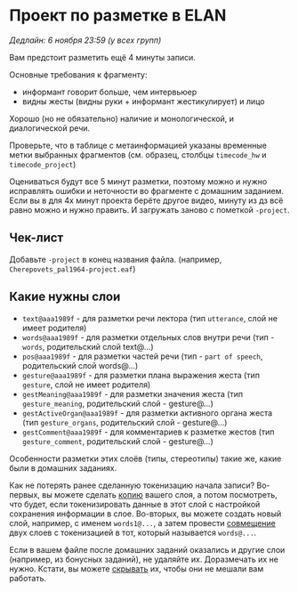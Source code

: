 # Проект по разметке в ELAN
*Дедлайн: 6 ноября 23:59 (у всех групп)*

Вам предстоит разметить ещё 4 минуты записи.

Основные требования к фрагменту:
- информант говорит больше, чем интервьюер
- видны жесты (видны руки + информант жестикулирует) и лицо

Хорошо (но не обязательно) наличие и монологической, и диалогической речи.

Проверьте, что в таблице с метаинформацией указаны временные метки выбранных фрагментов (см. образец, столбцы `timecode_hw` и `timecode_project`) 

Оцениваться будут все 5 минут разметки, поэтому можно и нужно исправлять ошибки и неточности во фрагменте с домашним заданием. Если вы в для 4х минут проекта берёте другое видео, минуту из дз всё равно можно и нужно править. И загружать заново с пометкой `-project`.

## Чек-лист

Добавьте `-project` в конец названия файла. (например, `Cherepovets_pal1964-project.eaf`)

## Какие нужны слои
* `text@aaa1989f` - для разметки речи лектора (тип `utterance`, слой не имеет родителя)  
* `words@aaa1989f` - для разметки отдельных слов внутри речи (тип - `words`, родительский слой text@...)
* `pos@aaa1989f` - для разметки частей речи (тип - `part of speech`, родительский слой words@...)
* `gesture@aaa1989f` - для разметки плана выражения жеста (тип `gesture`, слой не имеет родителя)
* `gestMeaning@aaa1989f` - для разметки значения жеста (тип `gesture_meaning`, родительский слой - gesture@...)
* `gestActiveOrgan@aaa1989f` - для разметки активного органа жеста (тип `gesture_organs`, родительский слой - gesture@...)
* `gestComment@aaa1989f` - для комментариев к разметке жестов (тип `gesture_comment`, родительский слой - gesture@...)

Особенности разметки этих слоёв (типы, стереотипы) такие же, какие были в домашних заданиях.

Как не потерять ранее сделанную токенизацию начала записи? Во-первых, вы можете сделать [копию](https://www.mpi.nl/corpus/html/elan/ch02s13s02.html) вашего слоя, а потом посмотреть, что будет, если токенизировать данные в этот слой с настройкой сохранения информации в слое. Во-вторых, вы можете создать новый слой, например, с именем `words1@...`, а затем провести [совмещение](https://www.mpi.nl/corpus/html/elan/ch05s04s06.html) двух слоев с токенизацией в тот, который называется `words@...`.  

Если в вашем файле после домашних заданий оказались и другие слои (например, из бонусных заданий), не удаляйте их. Доразмечать их не нужно. Кстати, вы можете [скрывать](https://www.mpi.nl/corpus/html/elan/ch03s03s03.html) их, чтобы они не мешали вам работать. 
